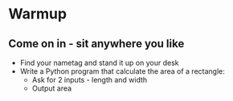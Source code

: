 
# Warmup

## Come on in - sit anywhere you like
* Find your nametag and stand it up on your desk
* Write a Python program that calculate the area of a rectangle:
    -  Ask for 2 inputs - length and width
    -  Output area
